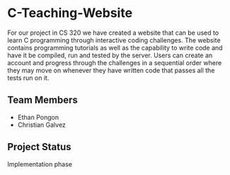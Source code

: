 # C-Teaching-Website
For our project in CS 320 we have created a website that can be used to learn C programming through interactive coding challenges. The website contains programming tutorials as well as the capability to write code and have it be compiled, run and tested by the server. Users can create an account and progress through the challenges in a sequential order where they may move on whenever they have written code that passes all the tests run on it.

## Team Members
- Ethan Pongon
- Christian Galvez

## Project Status
Implementation phase
